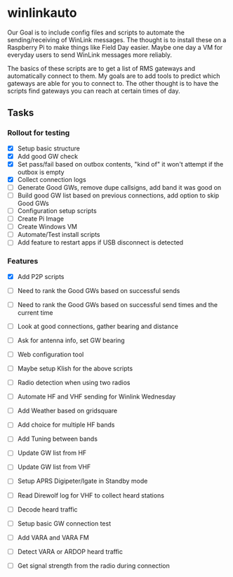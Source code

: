 # winlinkauto
Our Goal is to include config files and scripts to automate the sending/receiving of WinLink messages.  The thought is to install these on a Raspberry Pi to make things like Field Day easier.  Maybe one day a VM for everyday users to send WinLink messages more reliably.

The basics of these scripts are to get a list of RMS gateways and automatically connect to them.  My goals are to add tools to predict which gateways are able for you to connect to.  The other thought is to have the scripts find gateways you can reach at certain times of day.   





## Tasks
### Rollout for testing

- [X] Setup basic structure
- [X] Add good GW check
- [X] Set pass/fail based on outbox contents, "kind of" it won't attempt if the outbox is empty
- [X] Collect connection logs
- [ ] Generate Good GWs, remove dupe callsigns, add band it was good on
- [ ] Build good GW list based on previous connections, add option to skip Good GWs
- [ ] Configuration setup scripts
- [ ] Create Pi Image
- [ ] Create Windows VM
- [ ] Automate/Test install scripts
- [ ] Add feature to restart apps if USB disconnect is detected

### Features

- [x] Add P2P scripts
- [ ] Need to rank the Good GWs based on successful sends
- [ ] Need to rank the Good GWs based on successful send times and the current time
- [ ] Look at good connections, gather bearing and distance
- [ ] Ask for antenna info, set GW bearing
- [ ] Web configuration tool
- [ ] Maybe setup Klish for the above scripts
- [ ] Radio detection when using two radios
- [ ] Automate HF and VHF sending for Winlink Wednesday
- [ ] Add Weather based on gridsquare
- [ ] Add choice for multiple HF bands
- [ ] Add Tuning between bands
- [ ] Update GW list from HF
- [ ] Update GW list from VHF
- [ ] Setup APRS Digipeter/Igate in Standby mode
- [ ] Read Direwolf log for VHF to collect heard stations
- [ ] Decode heard traffic
- [ ] Setup basic GW connection test
- [ ] Add VARA and VARA FM
- [ ] Detect VARA or ARDOP heard traffic
- [ ] Get signal strength from the radio during connection


